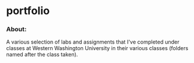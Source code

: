 # portfolio
### About:
A various selection of labs and assignments that I've completed under classes at Western Washington University in their various classes
(folders named after the class taken).
